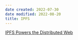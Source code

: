 ```yaml
---
date created: 2022-07-30
date modified: 2022-08-20
title: IPFS
---
```


[IPFS Powers the Distributed Web](https://ipfs.io/)
